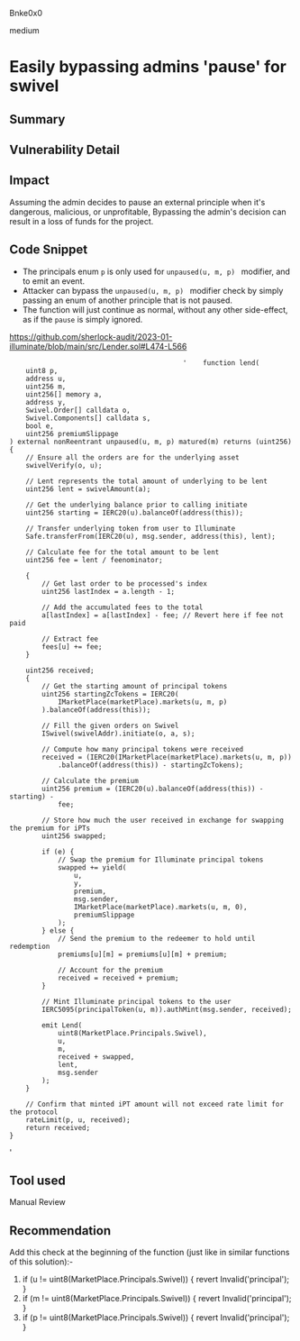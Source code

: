 Bnke0x0

medium

# Easily bypassing admins 'pause' for swivel

## Summary

## Vulnerability Detail

## Impact
Assuming the admin decides to pause an external principle when it's dangerous, malicious, or unprofitable, Bypassing the admin's decision can result in a loss of funds for the project.
## Code Snippet
- The principals enum `p` is only used for `unpaused(u, m, p) ` modifier, and to emit an event.
- Attacker can bypass the `unpaused(u, m, p) ` modifier check by simply passing an enum of another principle that is not paused.
- The function will just continue as normal, without any other side-effect, as if the `pause` is simply ignored.

https://github.com/sherlock-audit/2023-01-illuminate/blob/main/src/Lender.sol#L474-L566

                                               '    function lend(
        uint8 p,
        address u,
        uint256 m,
        uint256[] memory a,
        address y,
        Swivel.Order[] calldata o,
        Swivel.Components[] calldata s,
        bool e,
        uint256 premiumSlippage
    ) external nonReentrant unpaused(u, m, p) matured(m) returns (uint256) {
        // Ensure all the orders are for the underlying asset
        swivelVerify(o, u);

        // Lent represents the total amount of underlying to be lent
        uint256 lent = swivelAmount(a);

        // Get the underlying balance prior to calling initiate
        uint256 starting = IERC20(u).balanceOf(address(this));

        // Transfer underlying token from user to Illuminate
        Safe.transferFrom(IERC20(u), msg.sender, address(this), lent);

        // Calculate fee for the total amount to be lent
        uint256 fee = lent / feenominator;

        {
            // Get last order to be processed's index
            uint256 lastIndex = a.length - 1;

            // Add the accumulated fees to the total
            a[lastIndex] = a[lastIndex] - fee; // Revert here if fee not paid

            // Extract fee
            fees[u] += fee;
        }

        uint256 received;
        {
            // Get the starting amount of principal tokens
            uint256 startingZcTokens = IERC20(
                IMarketPlace(marketPlace).markets(u, m, p)
            ).balanceOf(address(this));

            // Fill the given orders on Swivel
            ISwivel(swivelAddr).initiate(o, a, s);

            // Compute how many principal tokens were received
            received = (IERC20(IMarketPlace(marketPlace).markets(u, m, p))
                .balanceOf(address(this)) - startingZcTokens);

            // Calculate the premium
            uint256 premium = (IERC20(u).balanceOf(address(this)) - starting) -
                fee;

            // Store how much the user received in exchange for swapping the premium for iPTs
            uint256 swapped;

            if (e) {
                // Swap the premium for Illuminate principal tokens
                swapped += yield(
                    u,
                    y,
                    premium,
                    msg.sender,
                    IMarketPlace(marketPlace).markets(u, m, 0),
                    premiumSlippage
                );
            } else {
                // Send the premium to the redeemer to hold until redemption
                premiums[u][m] = premiums[u][m] + premium;

                // Account for the premium
                received = received + premium;
            }

            // Mint Illuminate principal tokens to the user
            IERC5095(principalToken(u, m)).authMint(msg.sender, received);

            emit Lend(
                uint8(MarketPlace.Principals.Swivel),
                u,
                m,
                received + swapped,
                lent,
                msg.sender
            );
        }

        // Confirm that minted iPT amount will not exceed rate limit for the protocol
        rateLimit(p, u, received);
        return received;
    }
'
## Tool used

Manual Review

## Recommendation
Add this check at the beginning of the function (just like in similar functions of this solution):-

1. if (u != uint8(MarketPlace.Principals.Swivel)) { revert Invalid('principal'); }
2. if (m != uint8(MarketPlace.Principals.Swivel)) { revert Invalid('principal'); }
3. if (p != uint8(MarketPlace.Principals.Swivel)) { revert Invalid('principal'); }
